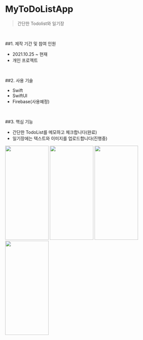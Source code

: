# MyToDoListApp
> 간단한 Todolist와 일기장 

</br>

##1. 제작 기간 및 참여 인원
- 2021.10.25 ~ 현재
- 개인 프로젝트

</br>

##2. 사용 기술
- Swift
- SwiftUI
- Firebase(사용예정)

</br>

##3. 핵심 기능
- 간단한 TodoList를 메모하고 체크합니다(완료)
- 일기장에는 텍스트와 이미지를 업로드합니다(진행중)

<p float="left">
<img src = "https://user-images.githubusercontent.com/83053604/139590303-a295bd8a-6fcd-4c44-960e-c0a6da426c5a.png" width = "140" height = "304" />
<img src = "https://user-images.githubusercontent.com/83053604/139590369-28eebe01-f7a9-4410-be8c-6ff30b099aa7.png" width = "140" height = "304" />
<img src = "https://user-images.githubusercontent.com/83053604/139590384-4656b4ca-a4da-4031-a9cc-b81b7bb89d45.png" width = "140" height = "304" />
<img src = "https://user-images.githubusercontent.com/83053604/139590402-7fbfd351-d5e8-4c91-800d-deaac106b668.png" width = "140" height = "304" />
</p>
